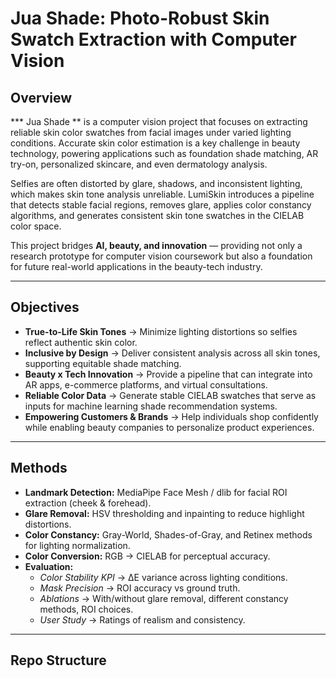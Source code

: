 # Jua Shade: Photo-Robust Skin Swatch Extraction with Computer Vision  

## Overview  
*** Jua Shade ** is a computer vision project that focuses on extracting reliable skin color swatches from facial images under varied lighting conditions. Accurate skin color estimation is a key challenge in beauty technology, powering applications such as foundation shade matching, AR try-on, personalized skincare, and even dermatology analysis.  

Selfies are often distorted by glare, shadows, and inconsistent lighting, which makes skin tone analysis unreliable. LumiSkin introduces a pipeline that detects stable facial regions, removes glare, applies color constancy algorithms, and generates consistent skin tone swatches in the CIELAB color space.  

This project bridges **AI, beauty, and innovation** — providing not only a research prototype for computer vision coursework but also a foundation for future real-world applications in the beauty-tech industry.  

---

## Objectives  
- **True-to-Life Skin Tones** → Minimize lighting distortions so selfies reflect authentic skin color.  
- **Inclusive by Design** → Deliver consistent analysis across all skin tones, supporting equitable shade matching.  
- **Beauty x Tech Innovation** → Provide a pipeline that can integrate into AR apps, e-commerce platforms, and virtual consultations.  
- **Reliable Color Data** → Generate stable CIELAB swatches that serve as inputs for machine learning shade recommendation systems.  
- **Empowering Customers & Brands** → Help individuals shop confidently while enabling beauty companies to personalize product experiences.  

---

## Methods  
- **Landmark Detection:** MediaPipe Face Mesh / dlib for facial ROI extraction (cheek & forehead).  
- **Glare Removal:** HSV thresholding and inpainting to reduce highlight distortions.  
- **Color Constancy:** Gray-World, Shades-of-Gray, and Retinex methods for lighting normalization.  
- **Color Conversion:** RGB → CIELAB for perceptual accuracy.  
- **Evaluation:**  
  - *Color Stability KPI* → ΔE variance across lighting conditions.  
  - *Mask Precision* → ROI accuracy vs ground truth.  
  - *Ablations* → With/without glare removal, different constancy methods, ROI choices.  
  - *User Study* → Ratings of realism and consistency.  

---

## Repo Structure  

